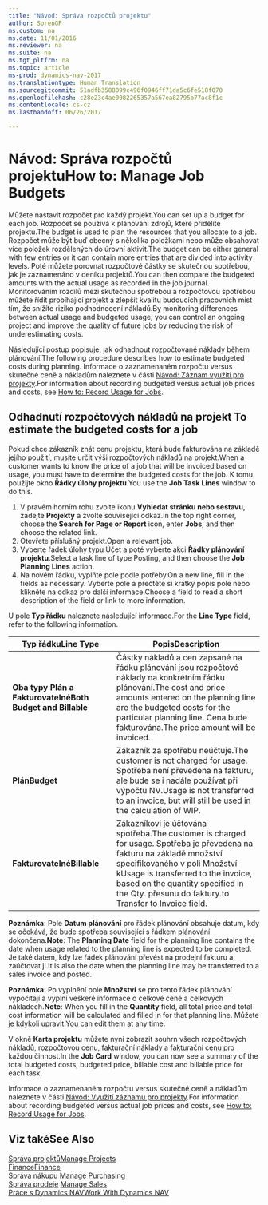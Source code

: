 ```yaml
---
title: "Návod: Správa rozpočtů projektu"
author: SorenGP
ms.custom: na
ms.date: 11/01/2016
ms.reviewer: na
ms.suite: na
ms.tgt_pltfrm: na
ms.topic: article
ms-prod: dynamics-nav-2017
ms.translationtype: Human Translation
ms.sourcegitcommit: 51adfb3588099c496f0946ff71da5c6fe518f070
ms.openlocfilehash: c28e23c4ae0082265357a567ea82795b77ac8f1c
ms.contentlocale: cs-cz
ms.lasthandoff: 06/26/2017

---
```


# <a name="how-to-manage-job-budgets"></a><span data-ttu-id="9b472-102">Návod: Správa rozpočtů projektu</span><span class="sxs-lookup"><span data-stu-id="9b472-102">How to: Manage Job Budgets</span></span>
<span data-ttu-id="9b472-103">Můžete nastavit rozpočet pro každý projekt.</span><span class="sxs-lookup"><span data-stu-id="9b472-103">You can set up a budget for each job.</span></span> <span data-ttu-id="9b472-104">Rozpočet se používá k plánování zdrojů, které přidělíte projektu.</span><span class="sxs-lookup"><span data-stu-id="9b472-104">The budget is used to plan the resources that you allocate to a job.</span></span> <span data-ttu-id="9b472-105">Rozpočet může být buď obecný s několika položkami nebo může obsahovat více položek rozdělených do úrovní aktivit.</span><span class="sxs-lookup"><span data-stu-id="9b472-105">The budget can be either general with few entries or it can contain more entries that are divided into activity levels.</span></span> <span data-ttu-id="9b472-106">Poté můžete porovnat rozpočtové částky se skutečnou spotřebou, jak je zaznamenáno v deníku projektů.</span><span class="sxs-lookup"><span data-stu-id="9b472-106">You can then compare the budgeted amounts with the actual usage as recorded in the job journal.</span></span> <span data-ttu-id="9b472-107">Monitorováním rozdílů mezi skutečnou spotřebou a rozpočtovou spotřebou můžete řídit probíhající projekt a zlepšit kvalitu budoucích pracovních míst tím, že snížíte riziko podhodnocení nákladů.</span><span class="sxs-lookup"><span data-stu-id="9b472-107">By monitoring differences between actual usage and budgeted usage, you can control an ongoing project and improve the quality of future jobs by reducing the risk of underestimating costs.</span></span>

<span data-ttu-id="9b472-108">Následující postup popisuje, jak odhadnout rozpočtované náklady během plánování.</span><span class="sxs-lookup"><span data-stu-id="9b472-108">The following procedure describes how to estimate budgeted costs during planning.</span></span> <span data-ttu-id="9b472-109">Informace o zaznamenaném rozpočtu versus skutečné ceně a nákladům naleznete v části [Návod: Záznam využití pro projekty](projects-how-record-job-usage.md).</span><span class="sxs-lookup"><span data-stu-id="9b472-109">For information about recording budgeted versus actual job prices and costs, see [How to: Record Usage for Jobs](projects-how-record-job-usage.md).</span></span>  

## <span data-ttu-id="9b472-110"><a name="JobBudgetCosts"></a> Odhadnutí rozpočtových nákladů na projekt</span><span class="sxs-lookup"><span data-stu-id="9b472-110"><a name="JobBudgetCosts"></a> To estimate the budgeted costs for a job</span></span>  
<span data-ttu-id="9b472-111">Pokud chce zákazník znát cenu projektu, která bude fakturována na základě jejího použití, musíte určit výši rozpočtových nákladů na projekt.</span><span class="sxs-lookup"><span data-stu-id="9b472-111">When a customer wants to know the price of a job that will be invoiced based on usage, you must have to determine the budgeted costs for the job.</span></span> <span data-ttu-id="9b472-112">K tomu použijte okno **Řádky úlohy projektu**.</span><span class="sxs-lookup"><span data-stu-id="9b472-112">You use the **Job Task Lines** window to do this.</span></span>

1. <span data-ttu-id="9b472-113">V pravém horním rohu zvolte ikonu **Vyhledat stránku nebo sestavu**, zadejte **Projekty** a zvolte související odkaz.</span><span class="sxs-lookup"><span data-stu-id="9b472-113">In the top right corner, choose the **Search for Page or Report** icon, enter **Jobs**, and then choose the related link.</span></span>  
2. <span data-ttu-id="9b472-114">Otevřete příslušný projekt.</span><span class="sxs-lookup"><span data-stu-id="9b472-114">Open a relevant job.</span></span>
3. <span data-ttu-id="9b472-115">Vyberte řádek úlohy typu Účet a poté vyberte akci **Řádky plánování projektu**.</span><span class="sxs-lookup"><span data-stu-id="9b472-115">Select a task line of type Posting, and then choose the **Job Planning Lines** action.</span></span>
4. <span data-ttu-id="9b472-116">Na novém řádku, vyplňte pole podle potřeby.</span><span class="sxs-lookup"><span data-stu-id="9b472-116">On a new line, fill in the fields as necessary.</span></span> <span data-ttu-id="9b472-117">Vyberte pole a přečtěte si krátký popis pole nebo klikněte na odkaz pro další informace.</span><span class="sxs-lookup"><span data-stu-id="9b472-117">Choose a field to read a short description of the field or link to more information.</span></span>   

<span data-ttu-id="9b472-118">U pole **Typ řádku** naleznete následující informace.</span><span class="sxs-lookup"><span data-stu-id="9b472-118">For the **Line Type** field, refer to the following information.</span></span>  

|<span data-ttu-id="9b472-119">Typ řádku</span><span class="sxs-lookup"><span data-stu-id="9b472-119">Line Type</span></span> |<span data-ttu-id="9b472-120">Popis</span><span class="sxs-lookup"><span data-stu-id="9b472-120">Description</span></span> |
|----------|------------|
|<span data-ttu-id="9b472-121">**Oba typy Plán a Fakturovatelné**</span><span class="sxs-lookup"><span data-stu-id="9b472-121">**Both Budget and Billable**</span></span>|<span data-ttu-id="9b472-122">Částky nákladů a cen zapsané na řádku plánování jsou rozpočtové náklady na konkrétním řádku plánování.</span><span class="sxs-lookup"><span data-stu-id="9b472-122">The cost and price amounts entered on the planning line are the budgeted costs for the particular planning line.</span></span> <span data-ttu-id="9b472-123">Cena bude fakturována.</span><span class="sxs-lookup"><span data-stu-id="9b472-123">The price amount will be invoiced.</span></span>|
|<span data-ttu-id="9b472-124">**Plán**</span><span class="sxs-lookup"><span data-stu-id="9b472-124">**Budget**</span></span>|<span data-ttu-id="9b472-125">Zákazník za spotřebu neúčtuje.</span><span class="sxs-lookup"><span data-stu-id="9b472-125">The customer is not charged for usage.</span></span> <span data-ttu-id="9b472-126">Spotřeba není převedena na fakturu, ale bude se i nadále používat při výpočtu NV.</span><span class="sxs-lookup"><span data-stu-id="9b472-126">Usage is not transferred to an invoice, but will still be used in the calculation of WIP.</span></span>|
|<span data-ttu-id="9b472-127">**Fakturovatelné**</span><span class="sxs-lookup"><span data-stu-id="9b472-127">**Billable**</span></span>|<span data-ttu-id="9b472-128">Zákazníkovi je účtována spotřeba.</span><span class="sxs-lookup"><span data-stu-id="9b472-128">The customer is charged for usage.</span></span> <span data-ttu-id="9b472-129">Spotřeba je převedena na fakturu na základě množství specifikovaného v poli Množství k</span><span class="sxs-lookup"><span data-stu-id="9b472-129">Usage is transferred to the invoice, based on the quantity specified in the Qty.</span></span> <span data-ttu-id="9b472-130">přesunu do faktury.</span><span class="sxs-lookup"><span data-stu-id="9b472-130">to Transfer to Invoice field.</span></span>|

<span data-ttu-id="9b472-131">**Poznámka**: Pole **Datum plánování** pro řádek plánování obsahuje datum, kdy se očekává, že bude spotřeba související s řádkem plánování dokončena.</span><span class="sxs-lookup"><span data-stu-id="9b472-131">**Note**: The **Planning Date** field for the planning line contains the date when usage related to the planning line is expected to be completed.</span></span> <span data-ttu-id="9b472-132">Je také datem, kdy lze řádek plánování převést na prodejní fakturu a zaúčtovat ji.</span><span class="sxs-lookup"><span data-stu-id="9b472-132">It is also the date when the planning line may be transferred to a sales invoice and posted.</span></span>  

<span data-ttu-id="9b472-133">**Poznámka**: Po vyplnění pole **Množství** se pro tento řádek plánování vypočítají a vyplní veškeré informace o celkové ceně a celkových nákladech.</span><span class="sxs-lookup"><span data-stu-id="9b472-133">**Note**: When you fill in the **Quantity** field, all total price and total cost information will be calculated and filled in for that planning line.</span></span> <span data-ttu-id="9b472-134">Můžete je kdykoli upravit.</span><span class="sxs-lookup"><span data-stu-id="9b472-134">You can edit them at any time.</span></span>

<span data-ttu-id="9b472-135">V okně **Karta projektu** můžete nyní zobrazit souhrn všech rozpočtových nákladů, rozpočtovou cenu, fakturační náklady a fakturační cenu pro každou činnost.</span><span class="sxs-lookup"><span data-stu-id="9b472-135">In the **Job Card** window, you can now see a summary of the total budgeted costs, budgeted price, billable cost and billable price for each task.</span></span>

<span data-ttu-id="9b472-136">Informace o zaznamenaném rozpočtu versus skutečné ceně a nákladům naleznete v části [Návod: Využití záznamu pro projekty](projects-how-record-job-usage.md).</span><span class="sxs-lookup"><span data-stu-id="9b472-136">For information about recording budgeted versus actual job prices and costs, see [How to: Record Usage for Jobs](projects-how-record-job-usage.md).</span></span>

## <a name="see-also"></a><span data-ttu-id="9b472-137">Viz také</span><span class="sxs-lookup"><span data-stu-id="9b472-137">See Also</span></span>
[<span data-ttu-id="9b472-138">Správa projektů</span><span class="sxs-lookup"><span data-stu-id="9b472-138">Manage Projects</span></span>](projects-manage-projects.md)  
[<span data-ttu-id="9b472-139">Finance</span><span class="sxs-lookup"><span data-stu-id="9b472-139">Finance</span></span>](finance-setup.md)  
<span data-ttu-id="9b472-140">[Správa nákupu](purchasing-manage-purchasing.md)       </span><span class="sxs-lookup"><span data-stu-id="9b472-140">[Manage Purchasing](purchasing-manage-purchasing.md)       </span></span>  
<span data-ttu-id="9b472-141">[Správa prodeje](sales-manage-sales.md)    </span><span class="sxs-lookup"><span data-stu-id="9b472-141">[Manage Sales](sales-manage-sales.md)    </span></span>  
[<span data-ttu-id="9b472-142">Práce s Dynamics NAV</span><span class="sxs-lookup"><span data-stu-id="9b472-142">Work With Dynamics NAV</span></span>](ui-work-product.md)  

